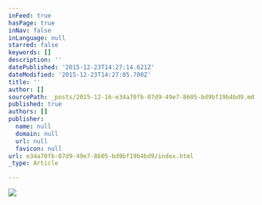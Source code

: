 ```yaml
---
inFeed: true
hasPage: true
inNav: false
inLanguage: null
starred: false
keywords: []
description: ''
datePublished: '2015-12-23T14:27:14.621Z'
dateModified: '2015-12-23T14:27:05.700Z'
title: ''
author: []
sourcePath: _posts/2015-12-16-e34a70fb-07d9-49e7-8605-bd9bf19b4bd9.md
published: true
authors: []
publisher:
  name: null
  domain: null
  url: null
  favicon: null
url: e34a70fb-07d9-49e7-8605-bd9bf19b4bd9/index.html
_type: Article

---
```

![](https://s3-us-west-2.amazonaws.com/the-grid-img/p/d3a5a31a3c9502012c27d06cc8a748abcda1d65b.jpg)